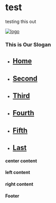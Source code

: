 # test
testing this out
<html>
<head>
<link rel="stylesheet" type="text/css" href="style.css">
<title>test</title>
</head>
<body>
	<div class=content >
		<div class=header >
			<div id=logo >
				<a href="index.html">
					<img src="" alt="logo" hight="" width="" />
				</a>
			</div>
			<div id=slogan >
				<h3>This is Our Slogan</h3>
			</div>
			<div id=nav >
				<ul>
					<li class=first id=active ><a href="index.html"><h2>Home</h2></a></li>
					<li><a href="second.html"><h2>Second</h2></a></li>
					<li><a href="third.html"><h2>Third</h2></a></li>
					<li><a href="fourth.html"><h2>Fourth</h2></a></li>
					<li><a href="fifth.html"><h2>Fifth</h2></a></li>
					<li class=last ><a href="last.html"><h2>Last</h2></a></li>
				</ul>
			</div>
		</div>
		<div class=main_content >
			<div id=center_content ><h4>center content</h4></div>
			<div id=left_content ><h4>left content</h4></div>
			<div id=right_content ><h4>right content</h4></div>
		</div>
		<div class=footer >
			<h4>Footer</h4>
		</div>
	</div>
</body>
</html>
